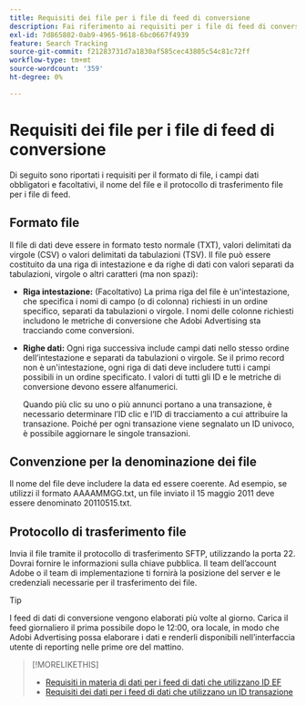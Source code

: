 ```yaml
---
title: Requisiti dei file per i file di feed di conversione
description: Fai riferimento ai requisiti per i file di feed di conversione.
exl-id: 7d865802-0ab9-4965-9618-6bc0667f4939
feature: Search Tracking
source-git-commit: f21283731d7a1830af585cec43805c54c81c72ff
workflow-type: tm+mt
source-wordcount: '359'
ht-degree: 0%

---
```


# Requisiti dei file per i file di feed di conversione

Di seguito sono riportati i requisiti per il formato di file, i campi dati obbligatori e facoltativi, il nome del file e il protocollo di trasferimento file per i file di feed.

## Formato file

Il file di dati deve essere in formato testo normale (TXT), valori delimitati da virgole (CSV) o valori delimitati da tabulazioni (TSV). Il file può essere costituito da una riga di intestazione e da righe di dati con valori separati da tabulazioni, virgole o altri caratteri (ma non spazi):

* **Riga intestazione:** (Facoltativo) La prima riga del file è un&#39;intestazione, che specifica i nomi di campo (o di colonna) richiesti in un ordine specifico, separati da tabulazioni o virgole. I nomi delle colonne richiesti includono le metriche di conversione che Adobi Advertising sta tracciando come conversioni.

* **Righe dati:** Ogni riga successiva include campi dati nello stesso ordine dell’intestazione e separati da tabulazioni o virgole. Se il primo record non è un&#39;intestazione, ogni riga di dati deve includere tutti i campi possibili in un ordine specificato. I valori di tutti gli ID e le metriche di conversione devono essere alfanumerici.

  Quando più clic su uno o più annunci portano a una transazione, è necessario determinare l’ID clic e l’ID di tracciamento a cui attribuire la transazione. Poiché per ogni transazione viene segnalato un ID univoco, è possibile aggiornare le singole transazioni.

## Convenzione per la denominazione dei file

Il nome del file deve includere la data ed essere coerente. Ad esempio, se utilizzi il formato AAAAMMGG.txt, un file inviato il 15 maggio 2011 deve essere denominato 20110515.txt.

## Protocollo di trasferimento file

Invia il file tramite il protocollo di trasferimento SFTP, utilizzando la porta 22. Dovrai fornire le informazioni sulla chiave pubblica.  Il team dell’account Adobe o il team di implementazione ti fornirà la posizione del server e le credenziali necessarie per il trasferimento dei file.

>[!TIP]
>
>I feed di dati di conversione vengono elaborati più volte al giorno. Carica il feed giornaliero il prima possibile dopo le 12:00, ora locale, in modo che Adobi Advertising possa elaborare i dati e renderli disponibili nell’interfaccia utente di reporting nelle prime ore del mattino.

>[!MORELIKETHIS]
>
>* [Requisiti in materia di dati per i feed di dati che utilizzano ID EF](/help/search-social-commerce/tracking/feed-ef-id-data-requirements.md)
>* [Requisiti dei dati per i feed di dati che utilizzano un ID transazione](/help/search-social-commerce/tracking/feed-transaction-id-data-requirements.md)
